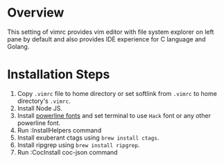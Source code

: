 # Overview

This setting of vimrc provides vim editor with file system explorer on left pane by default and also provides IDE experience for C language and Golang.

# Installation Steps

1. Copy `.vimrc` file to home directory or set softlink from `.vimrc` to home directory's `.vimrc`.
2. Install Node JS.
3. Install [powerline fonts](https://github.com/powerline/fonts) and set terminal to use `Hack` font or any other powerline font.
4. Run :InstallHelpers command
5. Install exuberant ctags using `brew install ctags`.
6. Install ripgrep using `brew install ripgrep`.
7. Run :CocInstall coc-json command
